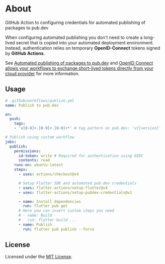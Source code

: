 # About
GitHub Action to configuring credentials for automated publishing of packages to pub.dev

When configuring automated publishing you don't need to create a long-lived secret that is copied into your automated deployment environment. Instead, authentication relies on temporary **OpenID-Connect** tokens signed by **GitHub Actions**.

See [Automated publishing of packages to pub.dev](https://dart.dev/tools/pub/automated-publishing) and [OpenID Connect allows your workflows to exchange short-lived tokens directly from your cloud provider](https://docs.github.com/en/actions/deployment/security-hardening-your-deployments/about-security-hardening-with-openid-connect) for more information.

## Usage

```yml
# .github/workflows/publish.yml
name: Publish to pub.dev

on:
  push:
    tags:
    - 'v[0-9]+.[0-9]+.[0-9]+*' # tag pattern on pub.dev: 'v{{version}'

# Publish using custom workflow
jobs:
  publish:
    permissions:
      id-token: write # Required for authentication using OIDC
      contents: read
    runs-on: ubuntu-latest
    steps:
      - uses: actions/checkout@v4

      # Setup Flutter SDK and automated pub.dev credentials
      - uses: flutter-actions/setup-flutter@v4
      - uses: flutter-actions/setup-pubdev-credentials@v1

      - name: Install dependencies
        run: flutter pub get
      # Here you can insert custom steps you need
      # - name: Build
      #   run: flutter build ...
      - name: Publish
        run: flutter pub publish --force
```

## License

Licensed under the [MIT License](LICENSE).
